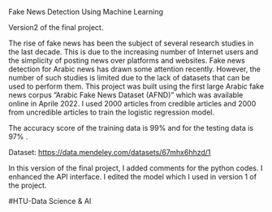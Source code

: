 Fake News Detection Using Machine Learning

Version2 of the final project.

The rise of fake news has been the subject of several research studies in the last decade. This is due to the increasing number of Internet users and the simplicity of posting news over platforms and websites. Fake news detection for Arabic news has drawn some attention recently. However, the number of such studies is limited due to the lack of datasets that can be used to perform them. This project was built using the first large Arabic fake news corpus ”Arabic Fake News Dataset (AFND)” which was available online in Aprile 2022. I used 2000 articles from credible articles and 2000 from uncredible articles to train the logistic regression model.

The accuracy score of the training data is 99% and for the testing data is 97% .


Dataset: https://data.mendeley.com/datasets/67mhx6hhzd/1 


In this version of the final project, I added comments for the python codes.
I enhanced the API interface.
I edited the model which I used in version 1 of the project.

#HTU-Data Science & AI
